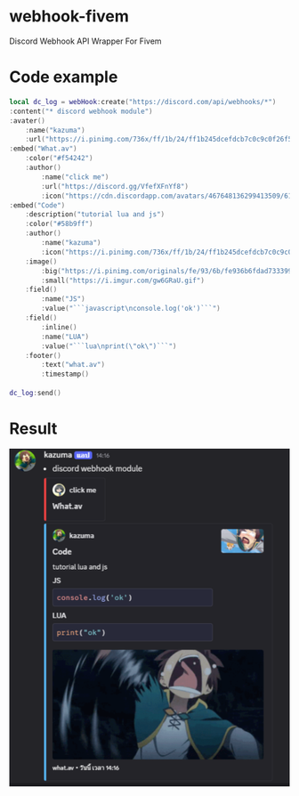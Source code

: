 # webhook-fivem
Discord Webhook API Wrapper For Fivem

# Code example
```lua
local dc_log = webHook:create("https://discord.com/api/webhooks/*")
:content("* discord webhook module")
:avater()
    :name("kazuma")
    :url("https://i.pinimg.com/736x/ff/1b/24/ff1b245dcefdcb7c0c9c0f26f5d48777.jpg")
:embed("What.av")
    :color("#f54242")
    :author()
        :name("click me")
        :url("https://discord.gg/VfefXFnYf8")
        :icon("https://cdn.discordapp.com/avatars/467648136299413509/6189598c19e76ccb4acedbba9c32d457?size=1024")
:embed("Code")
    :description("tutorial lua and js")
    :color("#58b9ff")
    :author()
        :name("kazuma")
        :icon("https://i.pinimg.com/736x/ff/1b/24/ff1b245dcefdcb7c0c9c0f26f5d48777.jpg")
    :image()
        :big("https://i.pinimg.com/originals/fe/93/6b/fe936b6fdad733399bcd35bf2b02e465.gif")
        :small("https://i.imgur.com/gw6GRaU.gif")
    :field()
        :name("JS")
        :value("```javascript\nconsole.log('ok')```")
    :field()
        :inline()
        :name("LUA")
        :value("```lua\nprint(\"ok\")```")
    :footer()
        :text("what.av")
        :timestamp()

dc_log:send()
```
# Result
<p align="center">
  <img src="https://raw.githubusercontent.com/ErykZenith/webhook-fivem/refs/heads/main/img.png" width="1000"> 
</p>
